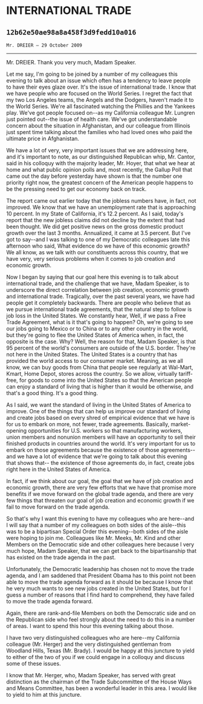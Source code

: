# INTERNATIONAL TRADE
## `12b62e50ae98a8a458f3d9fedd10a016`
`Mr. DREIER — 29 October 2009`

---


Mr. DREIER. Thank you very much, Madam Speaker.

Let me say, I'm going to be joined by a number of my colleagues this 
evening to talk about an issue which often has a tendency to leave 
people to have their eyes glaze over. It's the issue of international 
trade. I know that we have people who are focused on the World Series. 
I regret the fact that my two Los Angeles teams, the Angels and the 
Dodgers, haven't made it to the World Series. We're all fascinated 
watching the Phillies and the Yankees play. We've got people focused 
on--as my California colleague Mr. Lungren just pointed out--the issue 
of health care. We've got understandable concern about the situation in 
Afghanistan, and our colleague from Illinois just spent time talking 
about the families who had loved ones who paid the ultimate price in 
Afghanistan.

We have a lot of very, very important issues that we are addressing 
here, and it's important to note, as our distinguished Republican whip, 
Mr. Cantor, said in his colloquy with the majority leader, Mr. Hoyer, 
that what we hear at home and what public opinion polls and, most 
recently, the Gallup Poll that came out the day before yesterday have 
shown is that the number one priority right now, the greatest concern 
of the American people happens to be the pressing need to get our 
economy back on track.

The report came out earlier today that the jobless numbers have, in 
fact, not improved. We know that we have an unemployment rate that is 
approaching 10 percent. In my State of California, it's 12.2 percent. 
As I said, today's report that the new jobless claims did not decline 
by the extent that had been thought. We did get positive news on the 
gross domestic product growth over the last 3 months. Annualized, it 
came at 3.5 percent. But I've got to say--and I was talking to one of 
my Democratic colleagues late this afternoon who said, What evidence do 
we have of this economic growth? We all know, as we talk with our 
constituents across this country, that we have very, very serious 
problems when it comes to job creation and economic growth.

Now I began by saying that our goal here this evening is to talk 
about international trade, and the challenge that we have, Madam 
Speaker, is to underscore the direct correlation between job creation, 
economic growth and international trade. Tragically, over the past 
several years, we have had people get it completely backwards. There 
are people who believe that as we pursue international trade 
agreements, that the natural step to follow is job loss in the United 
States. We constantly hear, Well, if we pass a Free Trade Agreement, 
what is it that's going to happen? Oh, we're going to see our jobs 
going to Mexico or to China or to any other country in the world, but 
they're going to flee the United States of America when, in fact, the 
opposite is the case. Why? Well, the reason for that, Madam Speaker, is 
that 95 percent of the world's consumers are outside of the U.S. 
border. They're not here in the United States. The United States is a 
country that has provided the world access to our consumer market. 
Meaning, as we all know, we can buy goods from China that people see 
regularly at Wal-Mart, Kmart, Home Depot, stores across the country. So 
we allow, virtually tariff-free, for goods to come into the United 
States so that the American people can enjoy a standard of living that 
is higher than it would be otherwise, and that's a good thing. It's a 
good thing.

As I said, we want the standard of living in the United States of 
America to improve. One of the things that can help us improve our 
standard of living and create jobs based on every shred of empirical 
evidence that we have is for us to embark on more, not fewer, trade 
agreements. Basically, market-opening opportunities for U.S. workers so 
that manufacturing workers, union members and nonunion members will 
have an opportunity to sell their finished products in countries around 
the world. It's very important for us to embark on those agreements 
because the existence of those agreements--and we have a lot of 
evidence that we're going to talk about this evening that shows that--
the existence of those agreements do, in fact, create jobs right here 
in the United States of America.



In fact, if we think about our goal, the goal that we have of job 
creation and economic growth, there are very few efforts that we have 
that promise more benefits if we move forward on the global trade 
agenda, and there are very few things that threaten our goal of job 
creation and economic growth if we fail to move forward on the trade 
agenda.

So that's why I want this evening to have my colleagues who are 
here--and I will say that a number of my colleagues on both sides of 
the aisle--this was to be a bipartisan Special Order this evening--both 
sides of the aisle were hoping to join me. Colleagues like Mr. Meeks, 
Mr. Kind and other Members on the Democratic side and other colleagues 
here because I very much hope, Madam Speaker, that we can get back to 
the bipartisanship that has existed on the trade agenda in the past.

Unfortunately, the Democratic leadership has chosen not to move the 
trade agenda, and I am saddened that President Obama has to this point 
not been able to move the trade agenda forward as it should be because 
I know that he very much wants to see new jobs created in the United 
States, but for I guess a number of reasons that I find hard to 
comprehend, they have failed to move the trade agenda forward.



Again, there are rank-and-file Members on both the Democratic side 
and on the Republican side who feel strongly about the need to do this 
in a number of areas. I want to spend this hour this evening talking 
about those.

I have two very distinguished colleagues who are here--my California 
colleague (Mr. Herger) and the very distinguished gentleman from 
Woodland Hills, Texas (Mr. Brady). I would be happy at this juncture to 
yield to either of the two of you if we could engage in a colloquy and 
discuss some of these issues.

I know that Mr. Herger, who, Madam Speaker, has served with great 
distinction as the chairman of the Trade Subcommittee of the House Ways 
and Means Committee, has been a wonderful leader in this area. I would 
like to yield to him at this juncture.